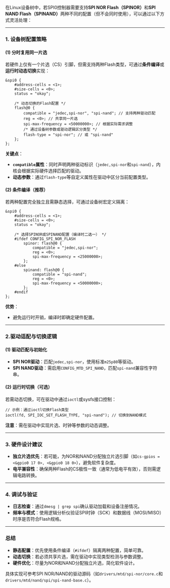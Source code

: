 在Linux设备树中，若SPI0控制器需要支持​**​SPI NOR Flash（SPINOR）​**​和​**​SPI NAND Flash（SPINAND）​**​两种不同的配置（但不会同时使用），可以通过以下方式灵活处理：

---

### 1. ​**​设备树配置策略​**​

#### ​**​(1) 分时复用同一片选​**​

若硬件上仅有一个片选（CS）引脚，但需支持两种Flash类型，可通过​**​条件编译​**​或​**​运行时动态切换​**​实现：

```
&spi0 {
    #address-cells = <1>;
    #size-cells = <0>;
    status = "okay";

    /* 动态切换的Flash配置 */
    flash@0 {
        compatible = "jedec,spi-nor", "spi-nand"; // 支持两种驱动匹配
        reg = <0>; // 共享同一片选
        spi-max-frequency = <50000000>; // 根据实际需求调整
        /* 通过设备树参数或驱动逻辑区分类型 */
        flash-type = "spi-nor"; // 或 "spi-nand"
    };
};
```

​**​关键点​**​：

- ​**​`compatible`属性​**​：同时声明两种驱动标识（`jedec,spi-nor`和`spi-nand`），内核会根据实际硬件选择匹配的驱动。
- ​**​动态参数​**​：通过`flash-type`等自定义属性在驱动中区分当前配置类型。

#### ​**​(2) 条件编译（推荐）​**​

若两种配置完全独立且需静态选择，可通过设备树宏定义隔离：

```
&spi0 {
    #address-cells = <1>;
    #size-cells = <0>;
    status = "okay";

    /* 选择SPINOR或SPINAND配置（编译时二选一） */
    #ifdef CONFIG_SPI_NOR_FLASH
        spinor: flash@0 {
            compatible = "jedec,spi-nor";
            reg = <0>;
            spi-max-frequency = <25000000>;
        };
    #else
        spinand: flash@0 {
            compatible = "spi-nand";
            reg = <0>;
            spi-max-frequency = <50000000>;
        };
    #endif
};
```

​**​优势​**​：

- 避免运行时开销，编译时即确定硬件配置。

---

### 2. ​**​驱动适配与切换逻辑​**​

#### ​**​(1) 驱动匹配与初始化​**​

- ​**​SPI NOR驱动​**​：匹配`jedec,spi-nor`，使用标准`m25p80`等驱动。
- ​**​SPI NAND驱动​**​：需启用`CONFIG_MTD_SPI_NAND`，匹配`spi-nand`兼容性字符串。

#### ​**​(2) 运行时切换（可选）​**​

若需动态切换，可在驱动中通过`ioctl`或sysfs接口控制：

```
// 示例：通过ioctl切换Flash类型
ioctl(fd, SPI_IOC_SET_FLASH_TYPE, "spi-nand"); // 切换到NAND模式
```

​**​注意​**​：需在驱动中实现片选、时钟等参数的动态调整。

---

### 3. ​**​硬件设计建议​**​

- ​**​独立片选优先​**​：若可能，为NOR和NAND分配独立片选引脚（如`cs-gpios = <&gpio0 17 0>, <&gpio0 18 0>`），避免软件复杂度。
- ​**​电平兼容性​**​：确保两种Flash的CS极性一致（通常为低电平有效），否则需逻辑电路转换。

---

### 4. ​**​调试与验证​**​

- ​**​日志检查​**​：通过`dmesg | grep spi`确认驱动加载和设备注册情况。
- ​**​频率与模式​**​：使用逻辑分析仪验证SPI时钟（SCK）和数据线（MOSI/MISO）时序是否符合Flash规格。

---

### 总结

- ​**​静态配置​**​：优先使用条件编译（`#ifdef`）隔离两种配置，简单可靠。
- ​**​动态切换​**​：若必须共享片选，需在驱动中实现类型检测与参数调整。
- ​**​硬件优化​**​：尽量为NOR和NAND分配独立片选，简化软件设计。

具体实现可参考SPI NOR/NAND的驱动源码（如`drivers/mtd/spi-nor/core.c`和`drivers/mtd/nand/spi/spi-nand-base.c`）。